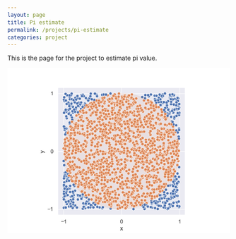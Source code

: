 ```yaml
---
layout: page
title: Pi estimate
permalink: /projects/pi-estimate
categories: project
---
```


This is the page for the project to estimate pi value.

![](\side-projects\pi-estimate\images\2000.png)
